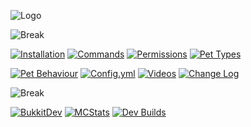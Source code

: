 ![Logo](http://dev.bukkit.org/media/images/52/979/Title.png)

![Break](http://dev.bukkit.org/media/images/59/204/Line_Break_PNG.png)

[![Installation](http://dev.bukkit.org/media/images/59/339/Installation_PNG.png)](https://github.com/DSH105/EchoPet/wiki/Installation)
[![Commands](http://dev.bukkit.org/media/images/59/337/Commands_PNG.png)](https://github.com/DSH105/EchoPet/wiki/Commands)
[![Permissions](http://dev.bukkit.org/media/images/59/340/Permissions_PNG.png)](https://github.com/DSH105/EchoPet/wiki/Permissions)
[![Pet Types](http://dev.bukkit.org/media/images/59/342/Pet_Types_PNG.png)](https://github.com/DSH105/EchoPet/wiki/Pet-Types)

[![Pet Behaviour](http://dev.bukkit.org/media/images/59/341/Pet_Behvaiour_PNG.png)](https://github.com/DSH105/EchoPet/wiki/Pet-Behaviour)
[![Config.yml](http://dev.bukkit.org/media/images/59/338/Configyml_PNG.png)](https://github.com/DSH105/EchoPet/wiki/Config.yml)
[![Videos](http://dev.bukkit.org/media/images/59/344/Videos_PNG.png)](https://github.com/DSH105/EchoPet/wiki/Videos)
[![Change Log](http://dev.bukkit.org/media/images/59/336/Change_Log_PNG.png)](https://github.com/DSH105/EchoPet/wiki/Change-Log)

![Break](http://dev.bukkit.org/media/images/59/204/Line_Break_PNG.png)</center>

[![BukkitDev](http://dev.bukkit.org/media/images/59/381/BukkitDev_PNG.png)](http://dev.bukkit.org/bukkit-plugins/echopet)
[![MCStats](http://dev.bukkit.org/media/images/59/380/MCStats_PNG.png)](http://mcstats.org/plugin/echopet)
[![Dev Builds](http://dev.bukkit.org/media/images/59/835/Dev_Builds_PNG.png)](http://echopet.hawkfalcon.com/view/DSH105/job/EchoPet/)